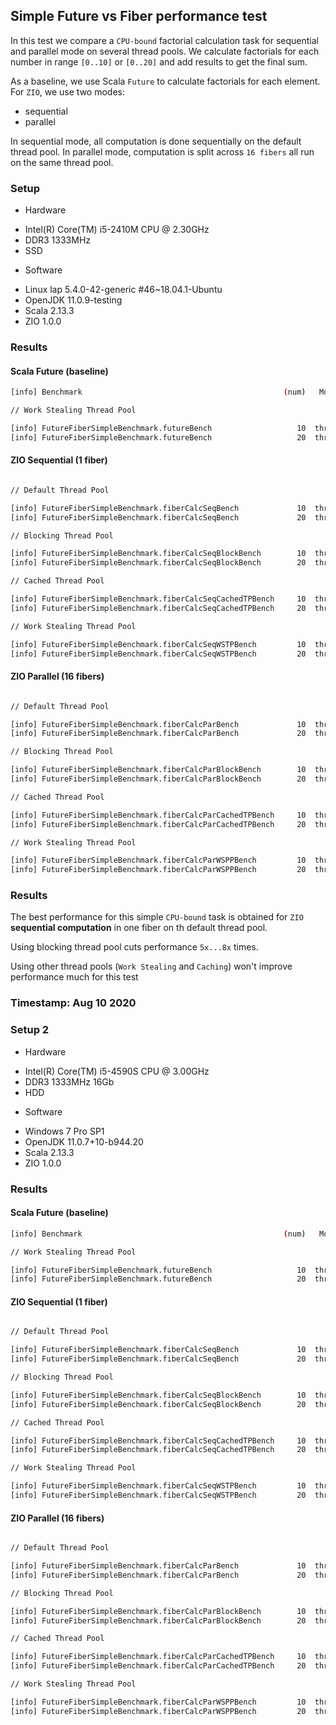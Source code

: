 ## Simple Future vs Fiber performance test

In this test we compare a `CPU-bound` factorial calculation task for sequential and parallel mode on several thread pools. We calculate factorials for each number in range `[0..10]` or `[0..20]` and add results to get the final sum.

As a baseline, we use Scala `Future` to calculate factorials for each element. 
For `ZIO`, we use two modes:
- sequential
- parallel

In sequential mode, all computation is done sequentially on the default thread pool.
In parallel mode, computation is split across `16 fibers` all run on the same thread pool.

### Setup

* Hardware
- Intel(R) Core(TM) i5-2410M CPU @ 2.30GHz
- DDR3 1333MHz
- SSD

* Software
- Linux lap 5.4.0-42-generic #46~18.04.1-Ubuntu 
- OpenJDK 11.0.9-testing
- Scala 2.13.3
- ZIO 1.0.0

### Results

#### Scala Future (baseline)

```bash
[info] Benchmark                                             (num)   Mode  Cnt       Score   Error  Units

// Work Stealing Thread Pool

[info] FutureFiberSimpleBenchmark.futureBench                   10  thrpt       146486.706          ops/s
[info] FutureFiberSimpleBenchmark.futureBench                   20  thrpt       118264.307          ops/s
```

#### ZIO Sequential (1 fiber)

```bash

// Default Thread Pool

[info] FutureFiberSimpleBenchmark.fiberCalcSeqBench             10  thrpt       445424.724          ops/s
[info] FutureFiberSimpleBenchmark.fiberCalcSeqBench             20  thrpt       283268.525          ops/s

// Blocking Thread Pool

[info] FutureFiberSimpleBenchmark.fiberCalcSeqBlockBench        10  thrpt        55316.678          ops/s
[info] FutureFiberSimpleBenchmark.fiberCalcSeqBlockBench        20  thrpt        49578.342          ops/s

// Cached Thread Pool

[info] FutureFiberSimpleBenchmark.fiberCalcSeqCachedTPBench     10  thrpt        56269.522          ops/s
[info] FutureFiberSimpleBenchmark.fiberCalcSeqCachedTPBench     20  thrpt        51140.325          ops/s

// Work Stealing Thread Pool

[info] FutureFiberSimpleBenchmark.fiberCalcSeqWSTPBench         10  thrpt        60301.492          ops/s
[info] FutureFiberSimpleBenchmark.fiberCalcSeqWSTPBench         20  thrpt        55901.526          ops/s
```

#### ZIO Parallel (16 fibers)

```bash

// Default Thread Pool

[info] FutureFiberSimpleBenchmark.fiberCalcParBench             10  thrpt         2914.234          ops/s
[info] FutureFiberSimpleBenchmark.fiberCalcParBench             20  thrpt         2561.360          ops/s

// Blocking Thread Pool

[info] FutureFiberSimpleBenchmark.fiberCalcParBlockBench        10  thrpt         1261.759          ops/s
[info] FutureFiberSimpleBenchmark.fiberCalcParBlockBench        20  thrpt         1101.768          ops/s

// Cached Thread Pool

[info] FutureFiberSimpleBenchmark.fiberCalcParCachedTPBench     10  thrpt         1364.834          ops/s
[info] FutureFiberSimpleBenchmark.fiberCalcParCachedTPBench     20  thrpt          954.166          ops/s

// Work Stealing Thread Pool

[info] FutureFiberSimpleBenchmark.fiberCalcParWSPPBench         10  thrpt         4060.323          ops/s
[info] FutureFiberSimpleBenchmark.fiberCalcParWSPPBench         20  thrpt         3324.929          ops/s
```

### Results

The best performance for this simple `CPU-bound` task is obtained for `ZIO` **sequential computation** in one fiber on th default thread pool.

Using blocking thread pool cuts performance `5x...8x` times. 

Using other thread pools (`Work Stealing` and `Caching`) won't improve performance much for this test


### Timestamp: Aug 10 2020

### Setup 2

* Hardware
- Intel(R) Core(TM) i5-4590S CPU @ 3.00GHz
- DDR3 1333MHz 16Gb
- HDD

* Software
- Windows 7 Pro SP1
- OpenJDK 11.0.7+10-b944.20
- Scala 2.13.3
- ZIO 1.0.0

### Results

#### Scala Future (baseline)

```bash
[info] Benchmark                                             (num)   Mode  Cnt       Score   Error  Units

// Work Stealing Thread Pool

[info] FutureFiberSimpleBenchmark.futureBench                   10  thrpt       275503,650          ops/s
[info] FutureFiberSimpleBenchmark.futureBench                   20  thrpt       186233,962          ops/s
```

#### ZIO Sequential (1 fiber)

```bash

// Default Thread Pool

[info] FutureFiberSimpleBenchmark.fiberCalcSeqBench             10  thrpt       896368,805          ops/s
[info] FutureFiberSimpleBenchmark.fiberCalcSeqBench             20  thrpt       652110,289          ops/s

// Blocking Thread Pool

[info] FutureFiberSimpleBenchmark.fiberCalcSeqBlockBench        10  thrpt       193067,201          ops/s
[info] FutureFiberSimpleBenchmark.fiberCalcSeqBlockBench        20  thrpt       169619,499          ops/s

// Cached Thread Pool

[info] FutureFiberSimpleBenchmark.fiberCalcSeqCachedTPBench     10  thrpt       196941,096          ops/s
[info] FutureFiberSimpleBenchmark.fiberCalcSeqCachedTPBench     20  thrpt       138554,524          ops/s

// Work Stealing Thread Pool

[info] FutureFiberSimpleBenchmark.fiberCalcSeqWSTPBench         10  thrpt       201023,092          ops/s
[info] FutureFiberSimpleBenchmark.fiberCalcSeqWSTPBench         20  thrpt       178022,200          ops/s
```
#### ZIO Parallel (16 fibers)

```bash

// Default Thread Pool

[info] FutureFiberSimpleBenchmark.fiberCalcParBench             10  thrpt         9925,293          ops/s
[info] FutureFiberSimpleBenchmark.fiberCalcParBench             20  thrpt         8510,557          ops/s

// Blocking Thread Pool

[info] FutureFiberSimpleBenchmark.fiberCalcParBlockBench        10  thrpt         6926,732          ops/s
[info] FutureFiberSimpleBenchmark.fiberCalcParBlockBench        20  thrpt         5851,022          ops/s

// Cached Thread Pool

[info] FutureFiberSimpleBenchmark.fiberCalcParCachedTPBench     10  thrpt         7089,289          ops/s
[info] FutureFiberSimpleBenchmark.fiberCalcParCachedTPBench     20  thrpt         5956,006          ops/s

// Work Stealing Thread Pool

[info] FutureFiberSimpleBenchmark.fiberCalcParWSPPBench         10  thrpt        11598,651          ops/s
[info] FutureFiberSimpleBenchmark.fiberCalcParWSPPBench         20  thrpt        10171,316          ops/s
```